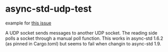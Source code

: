 # async-std-udp-test

example for [this issue](https://github.com/async-rs/async-std/issues/955)

A UDP socket sends messages to another UDP socket. The reading side polls a socket through a manual poll function. This works in async-std 1.6.2 (as pinned in Cargo.toml) but seems to fail when changin to async-std 1.9.

